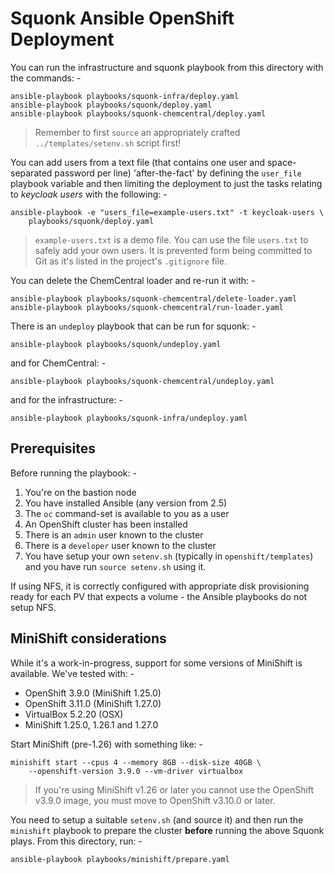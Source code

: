 # Squonk Ansible OpenShift Deployment
You can run the infrastructure and squonk playbook from this
directory with the commands: -

    ansible-playbook playbooks/squonk-infra/deploy.yaml
    ansible-playbook playbooks/squonk/deploy.yaml
    ansible-playbook playbooks/squonk-chemcentral/deploy.yaml

>   Remember to first `source` an appropriately crafted
    `../templates/setenv.sh` script first!

You can add users from a text file (that contains one user and space-separated
password per line) 'after-the-fact' by defining the `user_file` playbook
variable and then limiting the deployment to just the tasks relating to
_keycloak users_ with the following: -

    ansible-playbook -e "users_file=example-users.txt" -t keycloak-users \
        playbooks/squonk/deploy.yaml

>   `example-users.txt` is a demo file. You can use the file `users.txt`
    to safely add your own users. It is prevented form being committed to
    Git as it's listed in the project's `.gitignore` file.

You can delete the ChemCentral loader and re-run it with: -

    ansible-playbook playbooks/squonk-chemcentral/delete-loader.yaml
    ansible-playbook playbooks/squonk-chemcentral/run-loader.yaml
        
There is an `undeploy` playbook that can be run for squonk: -

    ansible-playbook playbooks/squonk/undeploy.yaml

and for ChemCentral: -

    ansible-playbook playbooks/squonk-chemcentral/undeploy.yaml

and for the infrastructure: -

    ansible-playbook playbooks/squonk-infra/undeploy.yaml

## Prerequisites
Before running the playbook: -

1.  You're on the bastion node
1.  You have installed Ansible (any version from 2.5)
1.  The `oc` command-set is available to you as a user
1.  An OpenShift cluster has been installed
1.  There is an `admin` user known to the cluster
1.  There is a `developer` user known to the cluster
1.  You have setup your own `setenv.sh` (typically in `openshift/templates`)
    and you have run `source setenv.sh` using it.

If using NFS, it is correctly configured with appropriate
disk provisioning ready for each PV that expects a volume -
the Ansible playbooks do not setup NFS.

## MiniShift considerations
While it's a work-in-progress, support for some versions of MiniShift is
available. We've tested with: -

-   OpenShift 3.9.0 (MiniShift 1.25.0)
-   OpenShift 3.11.0 (MiniShift 1.27.0)
-   VirtualBox 5.2.20 (OSX)
-   MiniShift 1.25.0, 1.26.1 and 1.27.0

Start MiniShift (pre-1.26) with something like: -

    minishift start --cpus 4 --memory 8GB --disk-size 40GB \
        --openshift-version 3.9.0 --vm-driver virtualbox

>   If you're using MiniShift v1.26 or later you cannot use the OpenShift
    v3.9.0 image, you must move to OpenShift v3.10.0 or later.
 
You need to setup a suitable `setenv.sh` (and source it) and then run the
`minishift` playbook to prepare the cluster **before** running
the above Squonk plays. From this directory, run: -

    ansible-playbook playbooks/minishift/prepare.yaml
